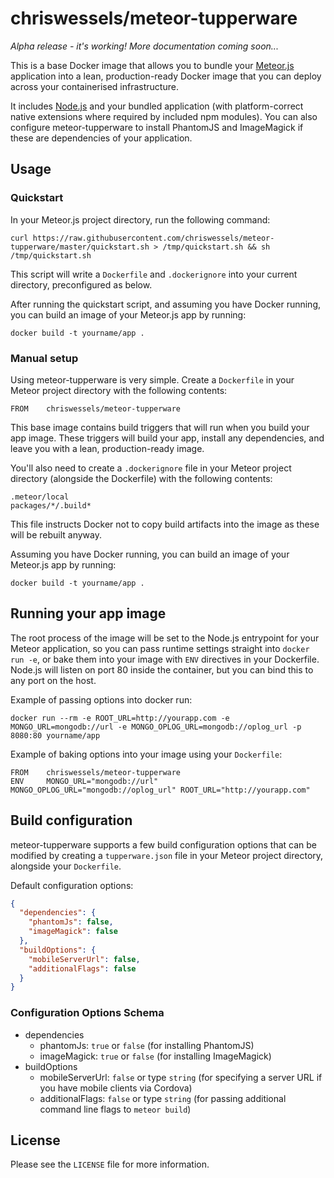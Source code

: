 # chriswessels/meteor-tupperware

*Alpha release - it's working! More documentation coming soon...*

This is a base Docker image that allows you to bundle your [Meteor.js](https://www.meteor.com) application into a lean, production-ready Docker image that you can deploy across your containerised infrastructure.

It includes [Node.js](https://nodejs.org/) and your bundled application (with platform-correct native extensions where required by included npm modules). You can also configure meteor-tupperware to install PhantomJS and ImageMagick if these are dependencies of your application.

## Usage

### Quickstart

In your Meteor.js project directory, run the following command:

    curl https://raw.githubusercontent.com/chriswessels/meteor-tupperware/master/quickstart.sh > /tmp/quickstart.sh && sh /tmp/quickstart.sh

This script will write a `Dockerfile` and `.dockerignore` into your current directory, preconfigured as below.

After running the quickstart script, and assuming you have Docker running, you can build an image of your Meteor.js app by running:

    docker build -t yourname/app .

### Manual setup

Using meteor-tupperware is very simple. Create a `Dockerfile` in your Meteor project directory with the following contents:

    FROM    chriswessels/meteor-tupperware

This base image contains build triggers that will run when you build your app image. These triggers will build your app, install any dependencies, and leave you with a lean, production-ready image.

You'll also need to create a `.dockerignore` file in your Meteor project directory (alongside the Dockerfile) with the following contents:

    .meteor/local
    packages/*/.build*

This file instructs Docker not to copy build artifacts into the image as these will be rebuilt anyway.

Assuming you have Docker running, you can build an image of your Meteor.js app by running:

    docker build -t yourname/app .

## Running your app image

The root process of the image will be set to the Node.js entrypoint for your Meteor application, so you can pass runtime settings straight into `docker run -e`, or bake them into your image with `ENV` directives in your Dockerfile. Node.js will listen on port 80 inside the container, but you can bind this to any port on the host.

Example of passing options into docker run:

    docker run --rm -e ROOT_URL=http://yourapp.com -e MONGO_URL=mongodb://url -e MONGO_OPLOG_URL=mongodb://oplog_url -p 8080:80 yourname/app

Example of baking options into your image using your `Dockerfile`:

    FROM    chriswessels/meteor-tupperware
    ENV     MONGO_URL="mongodb://url" MONGO_OPLOG_URL="mongodb://oplog_url" ROOT_URL="http://yourapp.com"

## Build configuration

meteor-tupperware supports a few build configuration options that can be modified by creating a `tupperware.json` file in your Meteor project directory, alongside your `Dockerfile`.

Default configuration options:

```json
{
  "dependencies": {
    "phantomJs": false,
    "imageMagick": false
  },
  "buildOptions": {
    "mobileServerUrl": false,
    "additionalFlags": false
  }
}
```

### Configuration Options Schema

- dependencies
  - phantomJs: `true` or `false` (for installing PhantomJS)
  - imageMagick: `true` or `false` (for installing ImageMagick)
- buildOptions
  - mobileServerUrl: `false` or type `string` (for specifying a server URL if you have mobile clients via Cordova)
  - additionalFlags: `false` or type `string` (for passing additional command line flags to `meteor build`)

## License

Please see the `LICENSE` file for more information.
